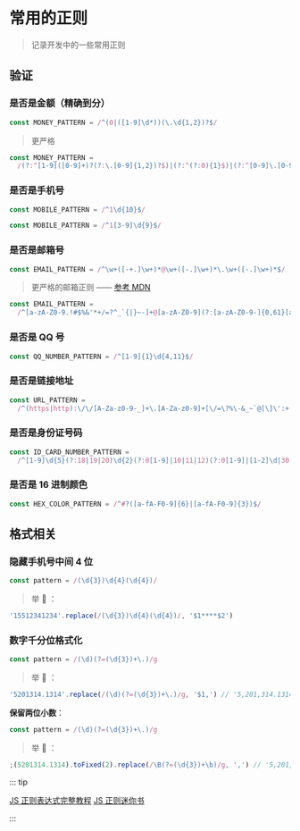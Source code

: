 # 常用的正则

> 记录开发中的一些常用正则

## 验证

### 是否是金额（精确到分）

```js
const MONEY_PATTERN = /^(0|([1-9]\d*))(\.\d{1,2})?$/
```

> 更严格

```js
const MONEY_PATTERN =
  /(?:^[1-9]([0-9]+)?(?:\.[0-9]{1,2})?$)|(?:^(?:0){1}$)|(?:^[0-9]\.[0-9](?:[0-9])?$)/
```

### 是否是手机号

```js
const MOBILE_PATTERN = /^1\d{10}$/
```

```js
const MOBILE_PATTERN = /^1[3-9]\d{9}$/
```

### 是否是邮箱号

```js
const EMAIL_PATTERN = /^\w+([-+.]\w+)*@\w+([-.]\w+)*\.\w+([-.]\w+)*$/
```

> 更严格的邮箱正则 —— [参考 MDN](https://developer.mozilla.org/zh-CN/docs/Web/HTML/Element/input/email#%E5%9F%BA%E6%9C%AC%E9%AA%8C%E8%AF%81)

```js
const EMAIL_PATTERN =
  /^[a-zA-Z0-9.!#$%&'*+/=?^_`{|}~-]+@[a-zA-Z0-9](?:[a-zA-Z0-9-]{0,61}[a-zA-Z0-9])?(?:\.[a-zA-Z0-9](?:[a-zA-Z0-9-]{0,61}[a-zA-Z0-9])?)*$/
```

### 是否是 QQ 号

```js
const QQ_NUMBER_PATTERN = /^[1-9]{1}\d{4,11}$/
```

### 是否是链接地址

```js
const URL_PATTERN =
  /^(https|http):\/\/[A-Za-z0-9-_]+\.[A-Za-z0-9]+[\/=\?%\-&_~`@[\]\':+!]*([^<>\"\"])*$/
```

### 是否是身份证号码

```js
const ID_CARD_NUMBER_PATTERN =
  /^[1-9]\d{5}(?:18|19|20)\d{2}(?:0[1-9]|10|11|12)(?:0[1-9]|[1-2]\d|30|31)\d{3}[\dXx]$/
```

### 是否是 16 进制颜色

```js
const HEX_COLOR_PATTERN = /^#?([a-fA-F0-9]{6}|[a-fA-F0-9]{3})$/
```

## 格式相关

### 隐藏手机号中间 4 位

```js
const pattern = /(\d{3})\d{4}(\d{4})/
```

> 举 🌰 ：

```js
'15512341234'.replace(/(\d{3})\d{4}(\d{4})/, '$1****$2')
```

### 数字千分位格式化

```js
const pattern = /(\d)(?=(\d{3})+\.)/g
```

> 举 🌰 ：

```js
'5201314.1314'.replace(/(\d)(?=(\d{3})+\.)/g, '$1,') // '5,201,314.1314'
```

**保留两位小数**：

```js
const pattern = /(\d)(?=(\d{3})+\.)/g
```

> 举 🌰 ：

```js
;(5201314.1314).toFixed(2).replace(/\B(?=(\d{3})+\b)/g, ',') // '5,201,314.13'
```

::: tip

[<u>JS 正则表达式完整教程</u>](https://juejin.cn/post/6844903487155732494)
[<u>JS 正则迷你书</u>](https://github.com/qdlaoyao/js-regex-mini-book)

:::
